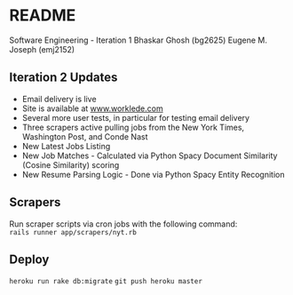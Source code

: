 # README

Software Engineering - Iteration 1
Bhaskar Ghosh (bg2625)
Eugene M. Joseph (emj2152)

## Iteration 2 Updates
- Email delivery is live
- Site is available at www.worklede.com
- Several more user tests, in particular for testing email delivery
- Three scrapers active pulling jobs from the New York Times, Washington Post, and Conde Nast
- New Latest Jobs Listing
- New Job Matches - Calculated via Python Spacy Document Similarity (Cosine Similarity) scoring
- New Resume Parsing Logic - Done via Python Spacy Entity Recognition



## Scrapers
Run scraper scripts via cron jobs with the following command:  
`rails runner app/scrapers/nyt.rb`



## Deploy
`heroku run rake db:migrate`
`git push heroku master`
